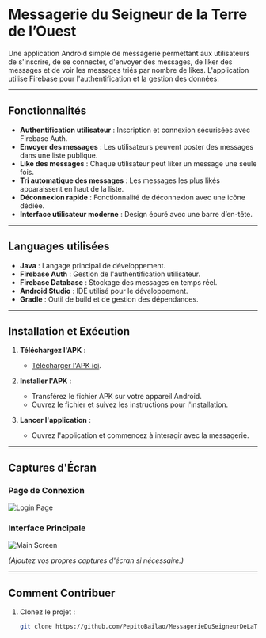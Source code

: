 # Messagerie du Seigneur de la Terre de l’Ouest

Une application Android simple de messagerie permettant aux utilisateurs de s'inscrire, de se connecter, d'envoyer des messages, de liker des messages et de voir les messages triés par nombre de likes. L'application utilise Firebase pour l'authentification et la gestion des données.

---

## Fonctionnalités

- **Authentification utilisateur** : Inscription et connexion sécurisées avec Firebase Auth.
- **Envoyer des messages** : Les utilisateurs peuvent poster des messages dans une liste publique.
- **Like des messages** : Chaque utilisateur peut liker un message une seule fois.
- **Tri automatique des messages** : Les messages les plus likés apparaissent en haut de la liste.
- **Déconnexion rapide** : Fonctionnalité de déconnexion avec une icône dédiée.
- **Interface utilisateur moderne** : Design épuré avec une barre d’en-tête.

---

## Languages utilisées

- **Java** : Langage principal de développement.
- **Firebase Auth** : Gestion de l'authentification utilisateur.
- **Firebase Database** : Stockage des messages en temps réel.
- **Android Studio** : IDE utilisé pour le développement.
- **Gradle** : Outil de build et de gestion des dépendances.

---

## Installation et Exécution

1. **Téléchargez l'APK** :
   - [Télécharger l'APK ici](https://example.com/your-apk-download-link).

2. **Installer l'APK** :
   - Transférez le fichier APK sur votre appareil Android.
   - Ouvrez le fichier et suivez les instructions pour l'installation.

3. **Lancer l'application** :
   - Ouvrez l'application et commencez à interagir avec la messagerie.

---

## Captures d'Écran

### Page de Connexion
![Login Page](path/to/login-screenshot.png)

### Interface Principale
![Main Screen](path/to/main-screenshot.png)

*(Ajoutez vos propres captures d'écran si nécessaire.)*

---

## Comment Contribuer

1. Clonez le projet :
   ```bash
   git clone https://github.com/PepitoBailao/MessagerieDuSeigneurDeLaTerreDeLouest.git
